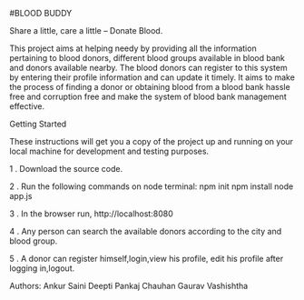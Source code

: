 #BLOOD BUDDY

Share a little, care a little – Donate Blood.

This project aims at helping needy by providing all the information pertaining to blood donors, different blood groups available in blood bank and donors available nearby. The blood donors can register to this system by entering their profile information and can update it timely. It aims to make the process of finding a donor or obtaining blood from a blood bank hassle free and corruption free and make the system of blood bank management effective.

Getting Started 

These instructions will get you a copy of the project up and running on your local machine for development and testing purposes.

  1 . Download the source code.

2 . Run the following commands on node terminal: npm init npm install node app.js

3 . In the browser run, http://localhost:8080

4 . Any person can search the available donors according to the city and blood group.

5 . A donor can register himself,login,view his profile, edit his profile after logging in,logout.


Authors: Ankur Saini Deepti Pankaj Chauhan Gaurav Vashishtha
